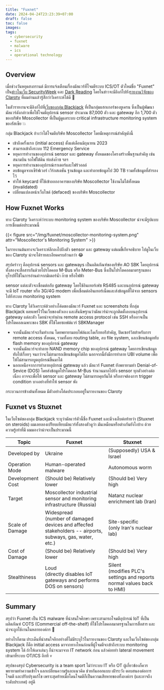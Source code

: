 ```yaml
---
title: "Fuxnet"
date: 2024-04-24T23:23:39+07:00
draft: false
toc: false
images:
tags:
  - cybersecurity
  - fuxnet
  - malware
  - ics
  - operational technology
---
```


## Overview

เมื่อช่วงวันหยุดสงกรานต์ มีการแจ้งเตือนเรื่องมัลแวร์ที่โจมตีระบบ ICS/OT ตัวใหม่ชื่อ "Fuxnet" เป็น[ข่าวในเว็บ SecurityWeek](https://www.securityweek.com/destructive-ics-malware-fuxnet-used-by-ukraine-against-russian-infrastructure/) และ [Dark Reading](https://www.darkreading.com/ics-ot-security/dangerous-new-ics-malware-targets-orgs-in-russia-and-ukraine) โดยในข่าวจะมีลิงก์ไปยัง[รายงานวิจัยของ Claroty](https://claroty.com/team82/research/unpacking-the-blackjack-groups-fuxnet-malware) ที่ผมอ่านแล้วรู้สึกว่าวิเคราะห์ได้ดี 🧐

ในตัวรายงานจะมีลิงก์ไปที่[เว็บของกลุ่ม Blackjack](https://ruexfil.com/mos/) ที่เป็นกลุ่มแฮกเกอร์ของยูเครน ซึ่งเป็นผู้พัฒนามัลแวร์ดังกล่าวเพื่อใช้โจมตีอุปกรณ์ sensor ประมาณ 87,000 ตัว และ gateway อีก 1,700 ตัว ของบริษัท Moscollector ที่เป็นผู้ดูแลระบบ critical infrastructure monitoring system ของรัสเซีย 💥

กลุ่ม Blackjack อ้างว่าได้โจมตีบริษัท Moscollector โดยมีเหตุการณ์สำคัญดังนี้

* เข้าถึงครั้งแรก (initial access) ตั้งแต่เดือนมิถุนายน 2023
* สามารถเข้าถึงระบบ 112 Emergency Service
* หยุดการทำงานของอุปกรณ์ sensor และ gateway ทั้งหมดของโครงสร้างพื้นฐานสำคัญ เช่น สนามบิน รถไฟใต้ดิน ท่อส่งก๊าซ ฯลฯ
* หยุดการทำงานของอุปกรณ์เราเตอร์และไฟร์วอลล์
* ลบข้อมูลจากเซิร์ฟเวอร์ เวิร์กสเตชัน ฐานข้อมูล และทำลายข้อมูลไป 30 TB รวมทั้งข้อมูลที่สำรองไว้
* ทำให้ keycard ที่ใช้เข้าออกอาคารของบริษัท Moscollector ใช้งานไม่ได้ทั้งหมด (invalidated)
* เปลี่ยนแปลงหน้าเว็บไซต์ (defaced) ของบริษัท Moscollector

## How Fuxnet Works

ทาง Claroty วิเคราะห์ว่าระบบ monitoring system ของบริษัท Moscollector น่าจะมีรูปแบบการเชื่อมต่อประมาณนี้

{{< figure src="/img/fuxnet/moscollector-monitoring-system.png" attr="Moscollector's Monitoring System" >}}

ในรายงานต้นทางจะวิเคราะห์ลึกลงไปถึงตัว sensor และ gateway แต่ผมขี้เกียจอธิบาย ไปดูในเว็บของ Claroty น่าจะได้รายละเอียดครบถ้วนกว่า 😂

สรุปคร่าวๆ คืออุปกรณ์ sensors และ gateways เป็นผลิตภัณฑ์ของบริษัท AO SBK โดยอุปกรณ์ทั้งสองจะสื่อสารกันด้วยโปรโตคอล M-Bus หรือ Meter-Bus ซึ่งเป็นโปรโตคอลมาตรฐานของยุโรปที่ใช้ในการอ่านค่าจากมิเตอร์น้ำ ก๊าซ หรือไฟฟ้า

sensor แต่ละตัวจะเชื่อมต่อกับ gateway โดยใช้อินเทอร์เฟซ RS485 และบนอุปกรณ์ gateway จะมี IoT router หรือ 3G/4G modem เพื่อเชื่อมต่ออินเทอร์เน็ตและส่งข้อมูลที่ได้จาก sensors ไปยังระบบ monitoring system

ทาง Claroty ได้วิเคราะห์ต้วอย่างโค้ดของมัลแวร์ Fuxnet และ screenshots ที่กลุ่ม Blackjack เผยแพร่ไว้ในเว็บของตัวเอง และสันนิษฐานว่ามัลแวร์น่าจะถูกติดตั้งลงบนอุปกรณ์ gateway แต่ละตัว โดยน่าจะทำผ่าน remote access protocol เช่น SSH หรืออาจเป็นโปรโตคอลเฉพาะของ SBK ที่ใช้โดยซอฟต์แวร์ SBKManager

* จากนั้นมัลแวร์จะเริ่มทำงาน โดยพยายามลบไฟล์และไดเร็กทอรีสำคัญ, ปิดเซอร์วิสสำหรับการ remote access ทั้งหมด, รวมทั้งลบ routing table, ลบ file system, และเขียนข้อมูลทับ flash memory ของอุปกรณ์ gateway
* จากนั้นมัลแวร์จะทำลาย NAND memory chip ของอุปกรณ์ gateway โดยการเขียนข้อมูลทับไปเรื่อยๆ จนกว่าจะไม่สามารถเขียนข้อมูลได้อีก นอกจากนี้ยังมีการทำลาย UBI volume เพื่อให้ไม่สามารถบูตอุปกรณ์ขึ้นมาได้
* นอกเหนือจากการทำลายอุปกรณ์ gateway แล้ว มัลแวร์ Fuxnet ยังพยายามทำ Denial-of-Sevice (DOS) โดยส่งข้อมูลโปรโตคอล M-Bus จำนวนมากไปยัง sensor ทุกตัวอย่างต่อเนื่อง อาจจะเพื่อให้ sensor และ gateway ไม่สามารถคุยกันได้ หรืออาจต้องการ trigger condition บางอย่างที่ทำให้ sensor พัง

กระบวนการข้างต้นทั้งหมด มีตัวอย่างโค้ดประกอบอยู่ในรายงานของ Claroty

## Fuxnet vs Stuxnet

ในเว็บไซต์ของกลุ่ม Blackjack ระบุว่ามัลแวร์ตัวนี้ชื่อ Fuxnet และมีวงเล็บต่อท้ายว่า (Stuxnet on steroids) ผมเลยลองเปรียบเทียบมัลแวร์ทั้งสองตัวดูว่า มันเหมือนหรือต่างกันยังไงบ้าง ด้วยความรู้เท่าที่มี ผมมองว่าน่าจะเป็นประมาณนี้

| Topic | Fuxnet | Stuxnet |
| ----- | ------ | ------- |
| Developed by | Ukraine | (Supposedly) USA & Israel |
| Operation Mode | Human-operated malware | Autonomous worm |
| Development Cost | (Should be) Relatively lower | (Should be) Very high |
| Target | Moscollector industrial sensor and monitoring infrastructure (Russia) | Natanz nuclear enrichment lab (Iran) |
| Scale of Damage | Widespread<br>(number of damaged devices and affecfed stakeholders -- airports, subways, gas, water, etc.) | Site-specific<br>(only Iran's nuclear lab) |
| Cost of Damage | (Should be) Relatively lower | (Should be) Very high |
| Stealthiness | Loud<br>(directly disables IoT gateways and performs DOS on sensors) | Silent<br>(modifies PLC's settings and reports normal values back to HMI) |

## Summary

สรุปว่า Fuxnet เป็น ICS malware ที่น่าสนใจศึกษา เพราะสามารถโจมตีอุปกรณ์ IoT ที่เป็นผลิตภัณฑ์ COTS (Commercial off-the-shelf) ที่ใช้โปรโตคอลมาตรฐานในการสื่อสาร และน่าจะถูกใช้งานในหลายองค์กร 🤔

อย่างไรก็ตาม ประเด็นที่น่าสนใจอีกอย่างที่ไม่มีระบุไว้ในรายงานของ Claroty และในเว็บไซต์ของกลุ่ม Blackjack ก็คือ initial access มาจากทางไหนก่อนที่ผู้โจมตีจะเข้าถึงระบบ monitoring system ได้ ถ้าให้เดาเล่นๆ ก็น่าจะมาจาก IT network ก่อน แล้วค่อยทำ lateral movement เข้ามาที่ระบบ OT/ICS อีกที 💀

สรุปของสรุป Cybersecurity is a team sport ไม่ว่าระบบ IT หรือ OT ผู้เกี่ยวข้องก็ควรพยายามทำความเข้าใจ แลกเปลี่ยนความรู้และแนวคิด ช่วยกันออกแบบ เฝ้าระวัง ตอบสนองต่อการโจมตี และปรับปรุงแก้ไข เพราะสุดท้ายเมื่อโดนโจมตีก็เป็นความเสียหายของทั้งองค์กร (และอาจถึงระดับประเทศ) อยู่ดี
